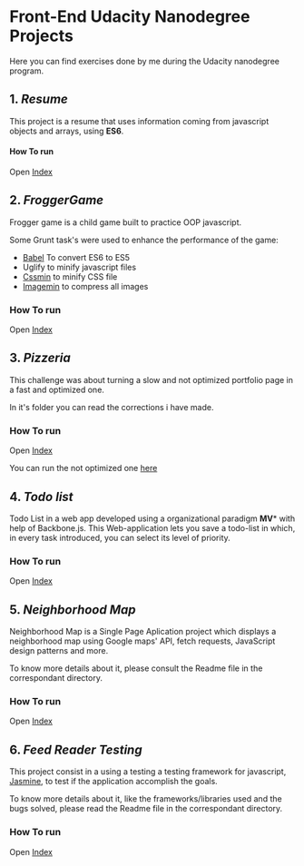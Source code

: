 # Front-End Udacity Nanodegree Projects
Here you can find exercises done by me during the Udacity nanodegree program.

## 1. *Resume*
This project is a resume that uses information coming from javascript objects and arrays, using **ES6**.

#### How To run
Open [Index](https://cdn.rawgit.com/FDMOliveira/Front-end-nanodegree-exercises/6e6da84/1.Resume/index.html)

## 2. *FroggerGame*
Frogger game is a child game built to practice OOP javascript.

Some Grunt task's were used to enhance the performance of the game:
* [Babel](https://github.com/babel/grunt-babel) To convert ES6 to ES5
* Uglify to minify javascript files
* [Cssmin](https://github.com/gruntjs/grunt-contrib-cssmin) to minify CSS file
* [Imagemin](https://www.npmjs.com/package/grunt-contrib-imagemin) to compress all images

### How To run
Open [Index](https://rawgit.com/FDMOliveira/Front-end-nanodegree-exercises/master/2.Frogger-Game/index.html)

## 3. *Pizzeria*
This challenge was about turning a slow and not optimized portfolio page in a fast and optimized one.

In it's folder you can read the corrections i have made.

### How To run
Open [Index](https://cdn.rawgit.com/FDMOliveira/Front-end-nanodegree-exercises/master/3.Pizzeria/dist/index.html)

You can run the not optimized one [here](https://cdn.rawgit.com/udacity/frontend-nanodegree-mobile-portfolio/master/index.html)

## 4. *Todo list*
Todo List in a web app developed using a organizational paradigm **MV*** with help of Backbone.js.
This Web-application lets you save a todo-list in which, in every task introduced, you can select its level of priority. 

### How To run
Open [Index](https://cdn.rawgit.com/FDMOliveira/Front-end-nanodegree-exercises/master/4.Todo-List/index.html)

## 5. *Neighborhood Map*
Neighborhood Map is a Single Page Aplication project which displays a neighborhood map using Google maps' API, fetch requests, JavaScript design patterns and more.

To know more details about it, please consult the Readme file in the correspondant directory.

### How To run
Open [Index](https://cdn.rawgit.com/FDMOliveira/Front-end-nanodegree-exercises/master/5.Neighborhood-Map/dist/index.html)

## 6. *Feed Reader Testing*
This project consist in a using a testing a testing framework for javascript, [Jasmine](https://jasmine.github.io/), to test if the application accomplish the goals.

To know more details about it, like the frameworks/libraries used and the bugs solved, please read the 
 Readme file in the correspondant directory.

### How To run
Open [Index](https://cdn.rawgit.com/FDMOliveira/Front-end-nanodegree-exercises/master/6.Feed-Reader-Testing/index.html)